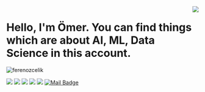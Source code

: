 <img align='right' src="https://github-readme-stats.vercel.app/api?username=ferenozcelik&theme=radical&show_icons=true">

# Hello, I'm Ömer. You can find things which are about AI, ML, Data Science in this account.

<p align="left"> <img src="https://komarev.com/ghpvc/?username=ferenozcelik" alt="ferenozcelik" /> </p>

<!--- Most used languages
[![Top Langs](https://github-readme-stats.vercel.app/api/top-langs/?username=ferenozcelik)](https://github.com/anuraghazra/github-readme-stats)
-->
  
[![](https://img.shields.io/badge/linkedin-%230077B5.svg?&style=for-the-badge&logo=linkedin&logoColor=white)](https://www.linkedin.com/in/omer-ozkan-5ba79a1b7/)
[![](https://img.shields.io/badge/medium-%2312100E.svg?&style=for-the-badge&logo=medium&logoColor=white)](https://omerozkann.medium.com/)
[![](https://img.shields.io/badge/instagram-%23E4405F.svg?&style=for-the-badge&logo=instagram&logoColor=white)](https://www.instagram.com/omer_zknn/)
[![](https://img.shields.io/badge/stackoverflow-%2310605F.svg?&style=for-the-badge&logo=stackoverflow&logoColor=white)](https://stackoverflow.com/users/14726075/erenoz)
[![](https://hrcdn.net/community-frontend/assets/brand/logo-new-white-green-a5cb16e0ae.svg&style=for-the-badge&logo=stackoverflow&logoColor=white)](https://www.hackerrank.com/addastra1010)
[![Mail Badge](https://img.shields.io/badge/f.eren.ozcelik@gmail.com-c14438?style=for-the-badge&logo=Gmail&logoColor=white&link=mailto:f.eren.ozcelik@gmail.com)](mailto:f.eren.ozcelik@gmail.com)

